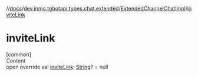 //[docs](../../../index.md)/[dev.inmo.tgbotapi.types.chat.extended](../index.md)/[ExtendedChannelChatImpl](index.md)/[inviteLink](invite-link.md)



# inviteLink  
[common]  
Content  
open override val [inviteLink](invite-link.md): [String](https://kotlinlang.org/api/latest/jvm/stdlib/kotlin/-string/index.html)? = null  



